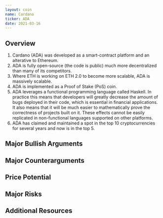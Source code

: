 ```yaml
---
layout: coin
name: Cardano
ticker: ADA
date: 2021-03-16
---
```


## Overview

1. Cardano (ADA) was developed as a smart-contract platform and an alterative to Ethereum.
1. ADA is fully open-source (the code is public) much more decentralized than many of its competitors.
1. Where ETH is working on ETH 2.0 to become more scalable, ADA is massively scalable.
1. ADA is implemented as a Proof of Stake (PoS) coin.
1. ADA leverages a functional programming language called Haskell. In practice this means that developers will greatly decrease the amount of bugs deployed in their code, which is essential in financial applications. It also means that it will be much easier to mathematically prove the correctness of projects built on it. These effects cannot be easily replicated in non-functional languages supported on other platforms.
1. ADA has claimed and maintained a spot in the top 10 cryptocurrencies for several years and now is in the top 5.

## Major Bullish Arguments

## Major Counterarguments

## Price Potential

## Major Risks

## Additional Resources
